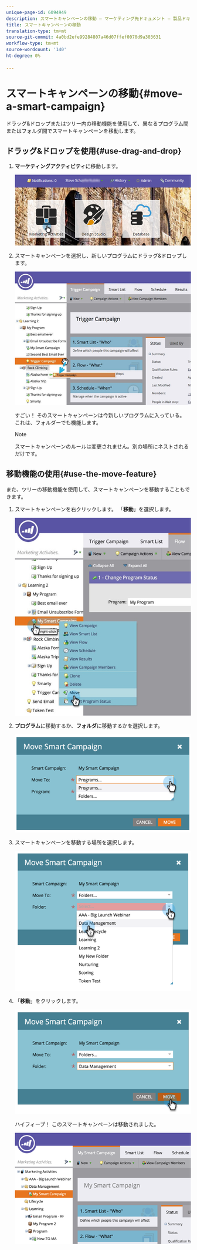 ```yaml
---
unique-page-id: 6094949
description: スマートキャンペーンの移動 — マーケティング先ドキュメント — 製品ドキュメント
title: スマートキャンペーンの移動
translation-type: tm+mt
source-git-commit: 4a0bd2efe99284807a46d07ffef0070d9a303631
workflow-type: tm+mt
source-wordcount: '140'
ht-degree: 0%

---
```



# スマートキャンペーンの移動{#move-a-smart-campaign}

ドラッグ&amp;ドロップまたはツリー内の移動機能を使用して、異なるプログラム間またはフォルダ間でスマートキャンペーンを移動します。

## ドラッグ&amp;ドロップを使用{#use-drag-and-drop}

1. **マーケティングアクティビティ**&#x200B;に移動します。

   ![](assets/login-marketing-activities-2.png)

1. スマートキャンペーンを選択し、新しいプログラムにドラッグ&amp;ドロップします。

   ![](assets/rockclimbing-tabfix.jpg)

   すごい！ そのスマートキャンペーンは今新しいプログラムに入っている。 これは、フォルダーでも機能します。

   >[!NOTE]
   >
   >スマートキャンペーンのルールは変更されません。別の場所にネストされるだけです。

## 移動機能の使用{#use-the-move-feature}

また、ツリーの移動機能を使用して、スマートキャンペーンを移動することもできます。

1. スマートキャンペーンを右クリックします。 「**移動**」を選択します。

   ![](assets/rockclimbing2.jpg)

1. **プログラム**&#x200B;に移動するか、**フォルダ**&#x200B;に移動するかを選択します。

   ![](assets/image2015-2-25-13-3a34-3a20.png)

1. スマートキャンペーンを移動する場所を選択します。

   ![](assets/image2015-2-25-13-3a36-3a4.png)

1. 「**移動**」をクリックします。

   ![](assets/image2015-2-25-13-3a37-3a44.png)

   ハイフィーブ！ このスマートキャンペーンは移動されました。

   ![](assets/image2015-2-25-13-39-51-copy-281-29.png)
